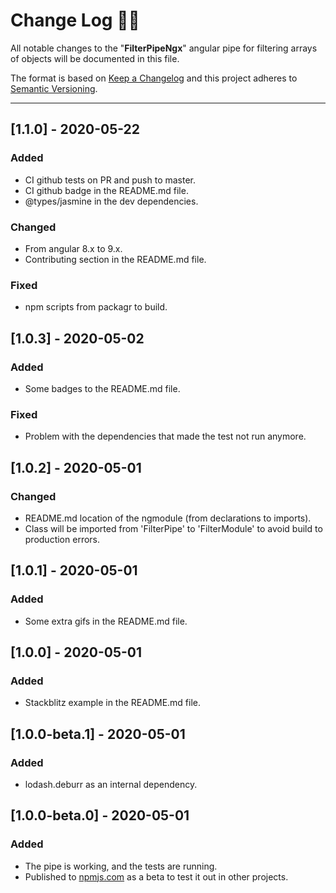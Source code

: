 # **Change Log** 📜📝

All notable changes to the "**FilterPipeNgx**" angular pipe for filtering arrays of objects will be documented in this file.

The format is based on [Keep a Changelog](https://keepachangelog.com/en/1.0.0/) and this project adheres to [Semantic Versioning](https://semver.org/spec/v2.0.0.html).

---

## [**1.1.0**] - 2020-05-22

### Added

* CI github tests on PR and push to master.
* CI github badge in the README.md file.
* @types/jasmine in the dev dependencies.

### Changed

* From angular 8.x to 9.x.
* Contributing section in the README.md file.

### Fixed

* npm scripts from packagr to build.

## [**1.0.3**] - 2020-05-02

### Added

* Some badges to the README.md file.

### Fixed

* Problem with the dependencies that made the test not run anymore.

## [**1.0.2**] - 2020-05-01

### Changed

* README.md location of the ngmodule (from declarations to imports).
* Class will be imported from 'FilterPipe' to 'FilterModule' to avoid build to production errors.

## [**1.0.1**] - 2020-05-01

### Added

* Some extra gifs in the README.md file.

## [**1.0.0**] - 2020-05-01

### Added

* Stackblitz example in the README.md file.

## [**1.0.0-beta.1**] - 2020-05-01

### Added

* lodash.deburr as an internal dependency.

## [**1.0.0-beta.0**] - 2020-05-01

### Added

* The pipe is working, and the tests are running.
* Published to [npmjs.com](https://www.npmjs.com/package/@josee9988/filter-pipe-ngx) as a beta to test it out in other projects.
